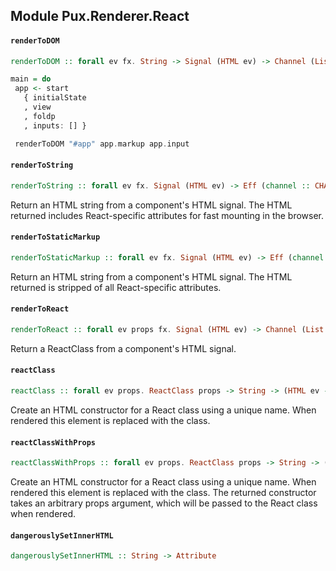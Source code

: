 ## Module Pux.Renderer.React

#### `renderToDOM`

``` purescript
renderToDOM :: forall ev fx. String -> Signal (HTML ev) -> Channel (List ev) -> Eff (channel :: CHANNEL | fx) Unit
```

```purescript
main = do
 app <- start
   { initialState
   , view
   , foldp
   , inputs: [] }

 renderToDOM "#app" app.markup app.input
```

#### `renderToString`

``` purescript
renderToString :: forall ev fx. Signal (HTML ev) -> Eff (channel :: CHANNEL | fx) String
```

Return an HTML string from a component's HTML signal. The HTML returned
includes React-specific attributes for fast mounting in the browser.

#### `renderToStaticMarkup`

``` purescript
renderToStaticMarkup :: forall ev fx. Signal (HTML ev) -> Eff (channel :: CHANNEL | fx) String
```

Return an HTML string from a component's HTML signal. The HTML returned is
stripped of all React-specific attributes.

#### `renderToReact`

``` purescript
renderToReact :: forall ev props fx. Signal (HTML ev) -> Channel (List ev) -> Eff (channel :: CHANNEL | fx) (ReactClass props)
```

Return a ReactClass from a component's HTML signal.

#### `reactClass`

``` purescript
reactClass :: forall ev props. ReactClass props -> String -> (HTML ev -> HTML ev)
```

Create an HTML constructor for a React class using a unique name. When
rendered this element is replaced with the class.

#### `reactClassWithProps`

``` purescript
reactClassWithProps :: forall ev props. ReactClass props -> String -> (props -> HTML ev -> HTML ev)
```

Create an HTML constructor for a React class using a unique name. When
rendered this element is replaced with the class. The returned constructor
takes an arbitrary props argument, which will be passed to the React class
when rendered.

#### `dangerouslySetInnerHTML`

``` purescript
dangerouslySetInnerHTML :: String -> Attribute
```


